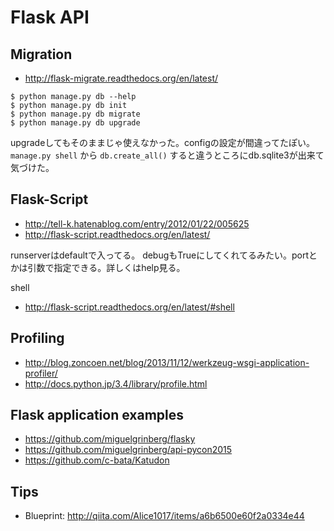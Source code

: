 # Flask API

## Migration

- http://flask-migrate.readthedocs.org/en/latest/

```
$ python manage.py db --help
$ python manage.py db init
$ python manage.py db migrate
$ python manage.py db upgrade
```

upgradeしてもそのままじゃ使えなかった。configの設定が間違ってたぽい。
`manage.py shell` から `db.create_all()` すると違うところにdb.sqlite3が出来て気づけた。


## Flask-Script

- http://tell-k.hatenablog.com/entry/2012/01/22/005625
- http://flask-script.readthedocs.org/en/latest/


runserverはdefaultで入ってる。
debugもTrueにしてくれてるみたい。portとかは引数で指定できる。詳しくはhelp見る。

shell
- http://flask-script.readthedocs.org/en/latest/#shell


## Profiling

- http://blog.zoncoen.net/blog/2013/11/12/werkzeug-wsgi-application-profiler/
- http://docs.python.jp/3.4/library/profile.html


## Flask application examples

- https://github.com/miguelgrinberg/flasky
- https://github.com/miguelgrinberg/api-pycon2015
- https://github.com/c-bata/Katudon


## Tips

- Blueprint: http://qiita.com/Alice1017/items/a6b6500e60f2a0334e44

